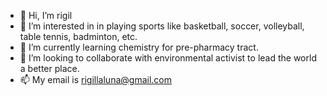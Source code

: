 - 👋 Hi, I’m rigil
- 👀 I’m interested in in playing sports like basketball, soccer, volleyball, table tennis, badminton, etc.
- 🌱 I’m currently learning chemistry for pre-pharmacy tract. 
- 💞️ I’m looking to collaborate with environmental activist to lead the world a better place.
- 📫 My email is rigillaluna@gmail.com

<!---
rigilgeo/rigilgeo is a ✨ special ✨ repository because its `README.md` (this file) appears on your GitHub profile.
You can click the Preview link to take a look at your changes.
--->
